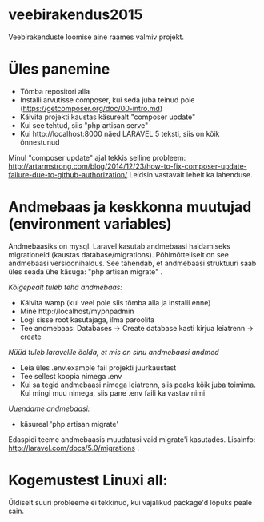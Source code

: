 # veebirakendus2015
Veebirakenduste loomise aine raames valmiv projekt.

# Üles panemine

* Tõmba repositori alla
* Installi arvutisse composer, kui seda juba teinud pole (https://getcomposer.org/doc/00-intro.md)
* Käivita projekti kaustas käsurealt "composer update"
* Kui see tehtud, siis "php artisan serve"
* Kui http://localhost:8000 näed LARAVEL 5 teksti, siis on kõik õnnestunud

Minul "composer update" ajal tekkis selline probleem:
 http://artarmstrong.com/blog/2014/12/23/how-to-fix-composer-update-failure-due-to-github-authorization/
Leidsin vastavalt lehelt ka lahenduse.

# Andmebaas ja keskkonna muutujad (environment variables)

Andmebaasiks on mysql. Laravel kasutab andmebaasi haldamiseks migrationeid (kaustas database/migrations). Põhimõtteliselt on see andmebaasi versioonihaldus. See tähendab, et andmebaasi struktuuri saab üles seada ühe käsuga: "php artisan migrate" .

*Kõigepealt tuleb teha andmebaas:*
* Käivita wamp (kui veel pole siis tõmba alla ja installi enne)
* Mine http://localhost/myphpadmin
* Logi sisse root kasutajaga, ilma paroolita
* Tee andmebaas: Databases -> Create database kasti kirjua leiatrenn -> create

*Nüüd tuleb laravelile öelda, et mis on sinu andmebaasi andmed*
* Leia üles .env.example fail projekti juurkaustast
* Tee sellest koopia nimega .env
* Kui sa tegid andmebaasi nimega leiatrenn, siis peaks kõik juba toimima. Kui mingi muu nimega, siis pane .env faili ka vastav nimi

*Uuendame andmebaasi:*
* käsureal 'php artisan migrate'

Edaspidi teeme andmebaasis muudatusi vaid migrate'i kasutades. Lisainfo: http://laravel.com/docs/5.0/migrations .


# Kogemustest Linuxi all:

Üldiselt suuri probleeme ei tekkinud, kui vajalikud package'd lõpuks peale sain.

